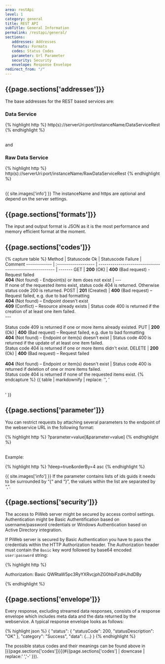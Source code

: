 ```yaml
---
area: restApi
level: 1
category: general
title: REST API
subTitle: General Information
permalink: /restapi/general/
sections:
   addresses: Addresses
   formats: Formats
   codes: Status Codes
   parameter: Url Parameter
   security: Security
   envelope: Response Envelope
redirect_from: "/"
---
```


## {{page.sections['addresses']}}

The base addresses for the REST based services are:

### Data Service

{% highlight http %}
http(s)://serverUri:port/instanceName/DataServiceRest
{% endhighlight %}

<br/>and

### Raw Data Service

{% highlight http %}
http(s)://serverUri:port/instanceName/RawDataServiceRest
{% endhighlight %}

<br/>
{{ site.images['info'] }} The instanceName and https are optional and depend on the server settings.

## {{page.sections['formats']}}

The input and output format is JSON as it is the most performance and memory efficient format at the moment.

## {{page.sections['codes']}}

{% capture table %}
Method        | Statuscode Ok        | Statuscode Failure                                       | Comment
------------- | :------------------- | -------------------------------------------------------- | -------
GET           | **200** (OK)         | **400** (Bad request) - Request failed <br> **404** (Not found) - Endpoint(s) or item does not exist | --- <br> If none of the requested items exist, status code 404 is returned. Otherwise status code 200 is returned.
POST           | **201** (Created)    | **400** (Bad request) – Request failed, e.g. due to bad formatting <br> **404** (Not found) – Endpoint doesn't exist <br> **409** (Conflict) – Resource already exists | Status code 400 is returned if the creation of at least one item failed. <br> --- <br><br> Status code 409 is returned if one or more items already existed.
PUT          | **200** (Ok)         | **400** (Bad request) –  Request failed, e.g. due to bad formatting <br> **404** (Not found) – Endpoint or item(s) doesn't exist | Status code 400 is returned if the update of at least one item failed. <br> Status code 404 is returned if one or more items didn't exist.
DELETE        | **200** (Ok) | **400** (Bad request) – Request failed <br><br> **404** (Not found) – Endpoint or item(s) doesn't exist | Status code 400 is returned if deletion of one or more items failed. <br> Status code 404 is returned if none of the requested items exist.
{% endcapture %}
{{ table | markdownify | replace: '<table>', '<table class="table table-hover">' }}

## {{page.sections['parameter']}}

You can restrict requests by attaching several parameters to the endpoint of the webservice URL in the following format:

{% highlight http %}
?parameter=value[&parameter=value] 
{% endhighlight %}

<br/>Example: 

{% highlight http %}
?deep=true&orderBy=4 asc
{% endhighlight %}

{{ site.images['info'] }} If the parameter contains lists of ids guids it needs to be surrounded by “{“ and “}”, the values within the list are separated by “,”.

## {{page.sections['security']}}
The access to PiWeb server might be secured by access control settings. Authentication might be Basic Authentification based on username/password credentials or Windows Authentication based on Active Directory integration.

If PiWeb server is secured by Basic Authentication you have to pass the credentials within the HTTP Authorization header. The Authorization header must contain the `Basic` key word followed by base64 encoded `user:password` string:

{% highlight http %}

Authorization: Basic QWRtaW5pc3RyYXRvcjphZG0hbiFzdHJhdDBy

{% endhighlight %}

## {{page.sections['envelope']}}
Every response, excluding streamed data responses, consists of a response envelope which includes meta data and the data returned by the webservice. A typical response envelope looks as follows:

{% highlight json %}
{
   "status":
   {
       "statusCode": 200,
       "statusDescription": "OK"
   },
   "category": "Success",
   "data":
   {...}
}
{% endhighlight %}

The possible status codes and their meanings can be found above in [{{page.sections['codes']}}](#{{page.sections['codes'] | downcase | replace:' ','-' }}).
